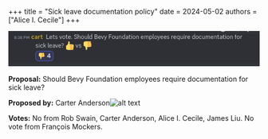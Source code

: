 +++
title = "Sick leave documentation policy"
date = 2024-05-02
authors = ["Alice I. Cecile"]
+++

![Sick leave documentation policy](sick_leave_documentation_policy.png)

**Proposal:** Should Bevy Foundation employees require documentation for sick leave?

**Proposed by:** Carter Anderson![alt text](image.png)

**Votes:** No from Rob Swain, Carter Anderson, Alice I. Cecile, James Liu. No vote from François Mockers.
